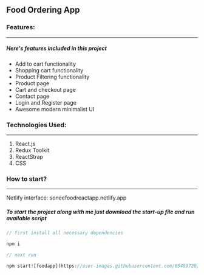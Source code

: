 ## Food Ordering App

### Features:

---

##### Here's features included in this project

- Add to cart functionality
- Shopping cart functionality
- Product Filtering functionality
- Product page
- Cart and checkout page
- Contact page
- Login and Register page
- Awesome modern minimalist UI

### Technologies Used:

---

1. React.js
2. Redux Toolkit
3. ReactStrap
4. CSS

### How to start?

---

Netlify interface: soneefoodreactapp.netlify.app

##### To start the project along with me just download the start-up file and run available script

```javascript
// first install all necessary dependencies

npm i

// next run

npm start![foodapp](https://user-images.githubusercontent.com/85499728/219936453-a6c453b1-e6fa-463b-8543-763bace32283.png)


```
